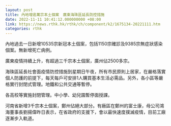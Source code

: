 ```yaml
---
layout: post
title: 內地增逾萬宗本土個案　廣東海珠區延長防控措施
date: 2022-11-11 10:41:12.000000000 +08:00
link: https://news.rthk.hk/rthk/ch/component/k2/1675134-20221111.htm
categories: rthk
---
```


內地過去一日新增10535宗新冠本土個案，包括1150宗確診及9385宗無症狀感染個案。無新增死亡病例。

廣東疫情持續上升，有超過三千宗本土個案，廣州佔2500多宗。

海珠區延長社會面疫情防控措施到星期日午夜，所有市民原則上居家，在嚴格落實個人防護的前提下，每天每戶可安排1人購買基本生活必需品。另外，各小區等嚴格實行封閉式管理。地鐵和公共交通等暫停。

各高校等實施封閉管理。中小學、幼兒園暫停面授課。

河南省新增3千宗本土個案，鄭州佔絕大部分。有廠區在鄭州的富士康，母公司鴻海董事長劉揚偉昨日表示，在省政府的支援下，會以最快速度撲滅疫情，目前工廠逐漸步入軌道。
